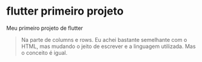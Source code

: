 # flutter primeiro projeto

Meu primeiro projeto de flutter

  
>Na parte de columns e rows. Eu achei bastante semelhante com o HTML, mas mudando o jeito de escrever e a linguagem utilizada. Mas o conceito é igual.
